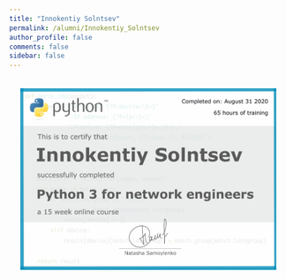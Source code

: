 ```yaml
---
title: "Innokentiy Solntsev"
permalink: /alumni/Innokentiy_Solntsev
author_profile: false
comments: false
sidebar: false
---
```


<div style="padding: 20px;">
  <img src="https://raw.githubusercontent.com/pyneng/pyneng.github.io/master/alumni/Innokentiy_Solntsev.png" alt="Python for network engineers">
</div>

